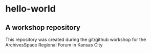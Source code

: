 # hello-world

## A workshop repository

This repository was created during the git/github workshop for the ArchivesSpace Regional Forum in Kansas City
